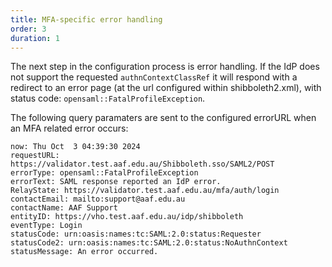 ```yaml
---
title: MFA-specific error handling
order: 3
duration: 1
---
```


The next step in the configuration process is error handling. If the IdP does not support the requested `authnContextClassRef` it will respond with a redirect to an error page (at the url configured within shibboleth2.xml), with status code: `opensaml::FatalProfileException`.

The following query paramaters are sent to the configured errorURL when an MFA related error occurs:

```shell
now: Thu Oct  3 04:39:30 2024
requestURL: https://validator.test.aaf.edu.au/Shibboleth.sso/SAML2/POST
errorType: opensaml::FatalProfileException
errorText: SAML response reported an IdP error.
RelayState: https://validator.test.aaf.edu.au/mfa/auth/login
contactEmail: mailto:support@aaf.edu.au
contactName: AAF Support
entityID: https://vho.test.aaf.edu.au/idp/shibboleth
eventType: Login
statusCode: urn:oasis:names:tc:SAML:2.0:status:Requester
statusCode2: urn:oasis:names:tc:SAML:2.0:status:NoAuthnContext
statusMessage: An error occurred.
```